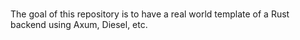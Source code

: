 # 
The goal of this repository is to have a real world template of a Rust backend using Axum, Diesel, etc.
